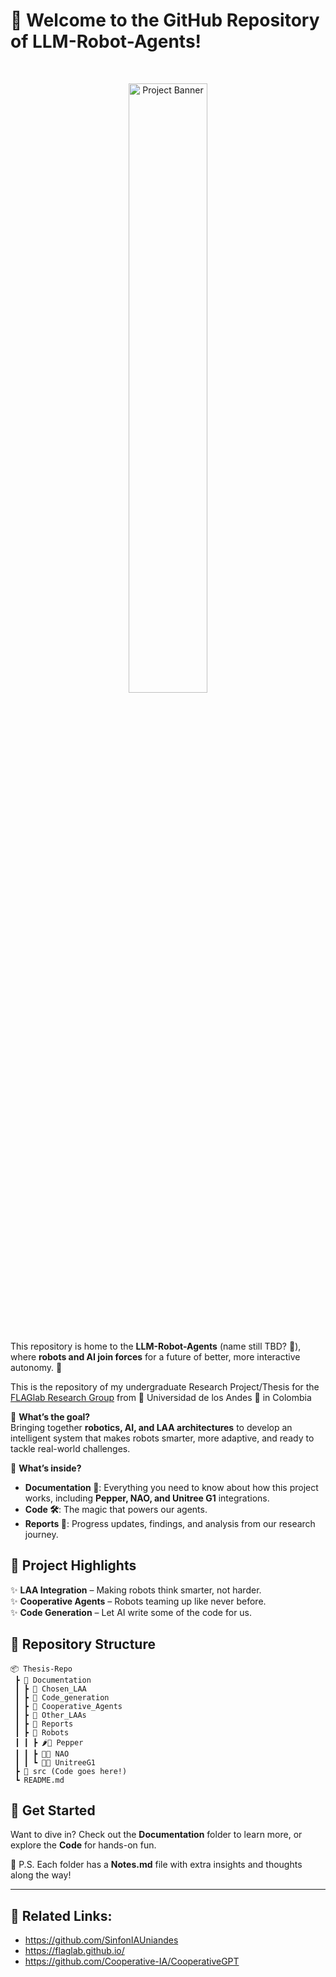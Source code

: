 # 🤖 Welcome to the GitHub Repository of **LLM-Robot-Agents**!  

<br/>
<p align="center">
<img src="https://github.com/user-attachments/assets/13f2d1b8-b06b-41e4-8030-ec7e0eb12ab4" alt="Project Banner" width="50%">
</p>
<br/><br/>

This repository is home to the **LLM-Robot-Agents** (name still TBD? 🤔), where **robots and AI join forces** for a future of better, more interactive autonomy. 🚀  

This is the repository of my undergraduate Research Project/Thesis for the [FLAGlab Research Group](https://flaglab.github.io/) from 🐐 Universidad de los Andes 🐐 in Colombia

🦾 **What’s the goal?**  
Bringing together **robotics, AI, and LAA architectures** to develop an intelligent system that makes robots smarter, more adaptive, and ready to tackle real-world challenges.  

📌 **What’s inside?**  
- **Documentation 📖**: Everything you need to know about how this project works, including **Pepper, NAO, and Unitree G1** integrations.  
- **Code 🛠️**: The magic that powers our agents.  
- **Reports 📑**: Progress updates, findings, and analysis from our research journey.  

## 🌟 Project Highlights  
✨ **LAA Integration** – Making robots think smarter, not harder.  
✨ **Cooperative Agents** – Robots teaming up like never before.  
✨ **Code Generation** – Let AI write some of the code for us.  

## 📂 Repository Structure  
```plaintext
📦 Thesis-Repo
 ┣ 📁 Documentation
 ┃ ┣ 📁 Chosen_LAA
 ┃ ┣ 📁 Code_generation
 ┃ ┣ 📁 Cooperative_Agents
 ┃ ┣ 📁 Other_LAAs
 ┃ ┣ 📁 Reports
 ┃ ┣ 📁 Robots
 ┃ ┃ ┣ 🌶️🤖 Pepper
 ┃ ┃ ┣ 🤏🤖 NAO
 ┃ ┃ ┗ 🦾🤖 UnitreeG1
 ┣ 📁 src (Code goes here!)
 ┗ README.md
```
## 🚀 Get Started  
Want to dive in? Check out the **Documentation** folder to learn more, or explore the **Code** for hands-on fun.  

📝 P.S. Each folder has a **Notes.md** file with extra insights and thoughts along the way!  

---

## 🔗 Related Links:  
- https://github.com/SinfonIAUniandes
- https://flaglab.github.io/
- https://github.com/Cooperative-IA/CooperativeGPT
